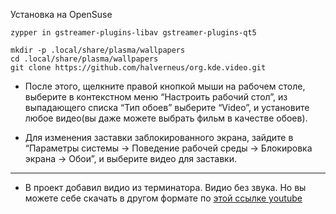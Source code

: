 
Установка на OpenSuse

```
zypper in gstreamer-plugins-libav gstreamer-plugins-qt5
```

```
mkdir -p .local/share/plasma/wallpapers
cd .local/share/plasma/wallpapers
git clone https://github.com/halverneus/org.kde.video.git
```
* После этого, щелкните правой кнопкой мыши на рабочем столе, выберите в контекстном меню “Настроить рабочий стол”, из выпадающего списка “Тип обоев” выберите “Video”, и установите любое видео(вы даже можете выбрать фильм в качестве обоев).

* Для изменения заставки заблокированного экрана, зайдите в “Параметры системы -> Поведение рабочей среды -> Блокировка экрана -> Обои”, и выберите видео для заставки.

---
* В проект добавил видио из терминатора. Видио без звука. Но вы можете себе скачать в другом формате по [этой ссылке youtube](https://youtu.be/b8vripTCpUs)

